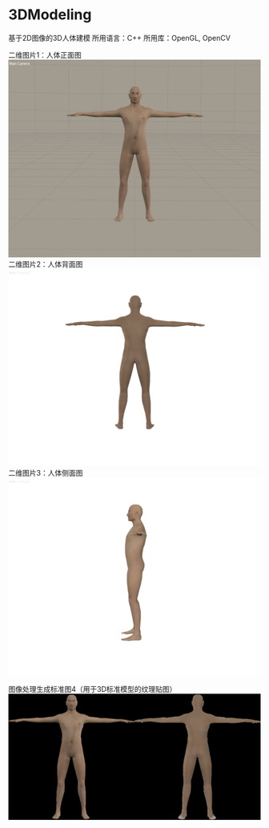 ﻿# 3DModeling
基于2D图像的3D人体建模
所用语言：C++
所用库：OpenGL, OpenCV

二维图片1：人体正面图
![image](https://github.com/ProEthan/3DModeling/blob/master/static/img/male.png)
二维图片2：人体背面图
![image](https://github.com/ProEthan/3DModeling/blob/master/static/img/male_back.png)
二维图片3：人体侧面图
![image](https://github.com/ProEthan/3DModeling/blob/master/static/img/male_ce.png)

图像处理生成标准图4（用于3D标准模型的纹理贴图）
![image](https://github.com/ProEthan/3DModeling/blob/master/static/img/male_all.png)

